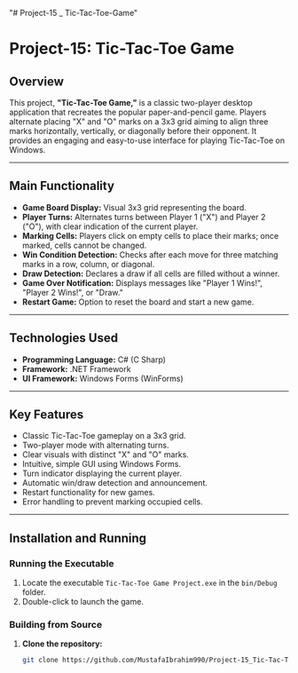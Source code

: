 "# Project-15 _ Tic-Tac-Toe-Game" 

# Project-15: Tic-Tac-Toe Game

## Overview
This project, **"Tic-Tac-Toe Game,"** is a classic two-player desktop application that recreates the popular paper-and-pencil game. Players alternate placing "X" and "O" marks on a 3x3 grid aiming to align three marks horizontally, vertically, or diagonally before their opponent. It provides an engaging and easy-to-use interface for playing Tic-Tac-Toe on Windows.

---

## Main Functionality
- **Game Board Display:** Visual 3x3 grid representing the board.
- **Player Turns:** Alternates turns between Player 1 ("X") and Player 2 ("O"), with clear indication of the current player.
- **Marking Cells:** Players click on empty cells to place their marks; once marked, cells cannot be changed.
- **Win Condition Detection:** Checks after each move for three matching marks in a row, column, or diagonal.
- **Draw Detection:** Declares a draw if all cells are filled without a winner.
- **Game Over Notification:** Displays messages like "Player 1 Wins!", "Player 2 Wins!", or "Draw."
- **Restart Game:** Option to reset the board and start a new game.

---

## Technologies Used

- **Programming Language:** C# (C Sharp)
- **Framework:** .NET Framework
- **UI Framework:** Windows Forms (WinForms)

---

## Key Features

- Classic Tic-Tac-Toe gameplay on a 3x3 grid.
- Two-player mode with alternating turns.
- Clear visuals with distinct "X" and "O" marks.
- Intuitive, simple GUI using Windows Forms.
- Turn indicator displaying the current player.
- Automatic win/draw detection and announcement.
- Restart functionality for new games.
- Error handling to prevent marking occupied cells.

---

## Installation and Running

### Running the Executable

1. Locate the executable `Tic-Tac-Toe Game Project.exe` in the `bin/Debug` folder.
2. Double-click to launch the game.

### Building from Source

1. **Clone the repository:**
   ```bash
   git clone https://github.com/MustafaIbrahim990/Project-15_Tic-Tac-Toe-Game.git